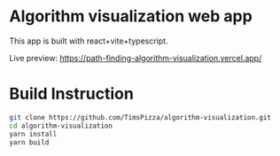 # Algorithm visualization web app
  This app is built with react+vite+typescript.
  
  Live preview: https://path-finding-algorithm-visualization.vercel.app/

  
# Build Instruction
```bash
git clone https://github.com/TimsPizza/algorithm-visualization.git
cd algorithm-visualization
yarn install
yarn build
```
